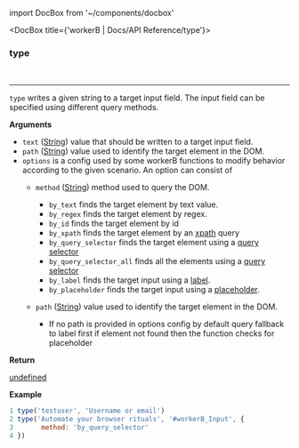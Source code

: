 import DocBox from '~/components/docbox'

<DocBox title={'workerB | Docs/API Reference/type'}>

### **type**
<br/>
<hr/>

`type` writes a given string to a target input field. The input field can be specified using different query methods.

**Arguments**

-   `text` ([String](https://developer.mozilla.org/docs/Web/JavaScript/Reference/Global_Objects/String)) value that should be written to a target input field.
-   `path` ([String](https://developer.mozilla.org/docs/Web/JavaScript/Reference/Global_Objects/String)) value used to identify the target element in the DOM.
-   `options` is a config used by some workerB functions to modify behavior according to the given scenario. An option can consist of
    -   `method` ([String](https://developer.mozilla.org/docs/Web/JavaScript/Reference/Global_Objects/String)) method used to query the DOM.
        -   `by_text` finds the target element by text value.
        -   `by_regex` finds the target element by regex.
        -   `by_id` finds the target element by id
        -   `by_xpath` finds the target element by an [xpath](https://developer.mozilla.org/en-US/docs/Web/XPath) query
        -   `by_query_selector` finds the target element using a [query selector](https://developer.mozilla.org/en-US/docs/Web/API/Document/querySelector)
        -   `by_query_selector_all` finds all the elements using a [query selector](https://developer.mozilla.org/en-US/docs/Web/API/Document/querySelector)
        -   `by_label` finds the target input using a [label](https://developer.mozilla.org/en-US/docs/Web/HTML/Element/label).
        -   `by_placeholder` finds the target input using a [placeholder](https://developer.mozilla.org/en-US/docs/Web/HTML/Element/input#htmlattrdefplaceholder).

    -   `path` ([String](https://developer.mozilla.org/docs/Web/JavaScript/Reference/Global_Objects/String)) value used to identify the target element in the DOM.
        -   If no path is provided in options config by default query fallback to label first if element not found then the function checks for placeholder

**Return**

[undefined](https://developer.mozilla.org/en-US/docs/Web/JavaScript/Reference/Global_Objects/undefined)

**Example**

```javascript
1 type('testuser', 'Username or email')
2 type('Automate your browser rituals', '#workerB_Input', {
3       method: 'by_query_selector'
4 })
```

</DocBox>